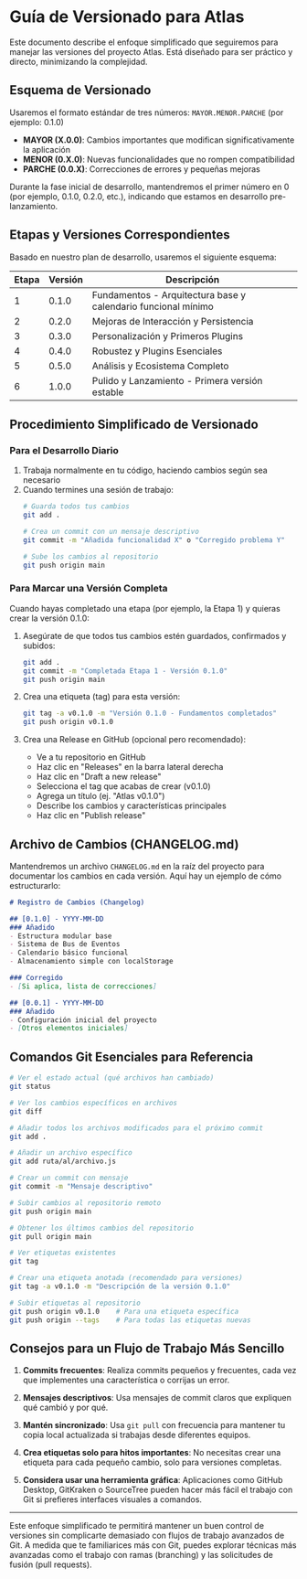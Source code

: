 # Guía de Versionado para Atlas

Este documento describe el enfoque simplificado que seguiremos para manejar las versiones del proyecto Atlas. Está diseñado para ser práctico y directo, minimizando la complejidad.

## Esquema de Versionado

Usaremos el formato estándar de tres números: `MAYOR.MENOR.PARCHE` (por ejemplo: 0.1.0)

- **MAYOR (X.0.0)**: Cambios importantes que modifican significativamente la aplicación
- **MENOR (0.X.0)**: Nuevas funcionalidades que no rompen compatibilidad
- **PARCHE (0.0.X)**: Correcciones de errores y pequeñas mejoras

Durante la fase inicial de desarrollo, mantendremos el primer número en 0 (por ejemplo, 0.1.0, 0.2.0, etc.), indicando que estamos en desarrollo pre-lanzamiento.

## Etapas y Versiones Correspondientes

Basado en nuestro plan de desarrollo, usaremos el siguiente esquema:

| Etapa | Versión | Descripción |
|-------|---------|-------------|
| 1     | 0.1.0   | Fundamentos - Arquitectura base y calendario funcional mínimo |
| 2     | 0.2.0   | Mejoras de Interacción y Persistencia |
| 3     | 0.3.0   | Personalización y Primeros Plugins |
| 4     | 0.4.0   | Robustez y Plugins Esenciales |
| 5     | 0.5.0   | Análisis y Ecosistema Completo |
| 6     | 1.0.0   | Pulido y Lanzamiento - Primera versión estable |

## Procedimiento Simplificado de Versionado

### Para el Desarrollo Diario

1. Trabaja normalmente en tu código, haciendo cambios según sea necesario
2. Cuando termines una sesión de trabajo:
   ```bash
   # Guarda todos tus cambios
   git add .
   
   # Crea un commit con un mensaje descriptivo
   git commit -m "Añadida funcionalidad X" o "Corregido problema Y"
   
   # Sube los cambios al repositorio
   git push origin main
   ```

### Para Marcar una Versión Completa

Cuando hayas completado una etapa (por ejemplo, la Etapa 1) y quieras crear la versión 0.1.0:

1. Asegúrate de que todos tus cambios estén guardados, confirmados y subidos:
   ```bash
   git add .
   git commit -m "Completada Etapa 1 - Versión 0.1.0"
   git push origin main
   ```

2. Crea una etiqueta (tag) para esta versión:
   ```bash
   git tag -a v0.1.0 -m "Versión 0.1.0 - Fundamentos completados"
   git push origin v0.1.0
   ```

3. Crea una Release en GitHub (opcional pero recomendado):
   - Ve a tu repositorio en GitHub
   - Haz clic en "Releases" en la barra lateral derecha
   - Haz clic en "Draft a new release"
   - Selecciona el tag que acabas de crear (v0.1.0)
   - Agrega un título (ej. "Atlas v0.1.0")
   - Describe los cambios y características principales
   - Haz clic en "Publish release"

## Archivo de Cambios (CHANGELOG.md)

Mantendremos un archivo `CHANGELOG.md` en la raíz del proyecto para documentar los cambios en cada versión. Aquí hay un ejemplo de cómo estructurarlo:

```markdown
# Registro de Cambios (Changelog)

## [0.1.0] - YYYY-MM-DD
### Añadido
- Estructura modular base
- Sistema de Bus de Eventos
- Calendario básico funcional
- Almacenamiento simple con localStorage

### Corregido
- [Si aplica, lista de correcciones]

## [0.0.1] - YYYY-MM-DD
### Añadido
- Configuración inicial del proyecto
- [Otros elementos iniciales]
```

## Comandos Git Esenciales para Referencia

```bash
# Ver el estado actual (qué archivos han cambiado)
git status

# Ver los cambios específicos en archivos
git diff

# Añadir todos los archivos modificados para el próximo commit
git add .

# Añadir un archivo específico
git add ruta/al/archivo.js

# Crear un commit con mensaje
git commit -m "Mensaje descriptivo"

# Subir cambios al repositorio remoto
git push origin main

# Obtener los últimos cambios del repositorio
git pull origin main

# Ver etiquetas existentes
git tag

# Crear una etiqueta anotada (recomendado para versiones)
git tag -a v0.1.0 -m "Descripción de la versión 0.1.0"

# Subir etiquetas al repositorio
git push origin v0.1.0    # Para una etiqueta específica
git push origin --tags    # Para todas las etiquetas nuevas
```

## Consejos para un Flujo de Trabajo Más Sencillo

1. **Commits frecuentes**: Realiza commits pequeños y frecuentes, cada vez que implementes una característica o corrijas un error.

2. **Mensajes descriptivos**: Usa mensajes de commit claros que expliquen qué cambió y por qué.

3. **Mantén sincronizado**: Usa `git pull` con frecuencia para mantener tu copia local actualizada si trabajas desde diferentes equipos.

4. **Crea etiquetas solo para hitos importantes**: No necesitas crear una etiqueta para cada pequeño cambio, solo para versiones completas.

5. **Considera usar una herramienta gráfica**: Aplicaciones como GitHub Desktop, GitKraken o SourceTree pueden hacer más fácil el trabajo con Git si prefieres interfaces visuales a comandos.

---

Este enfoque simplificado te permitirá mantener un buen control de versiones sin complicarte demasiado con flujos de trabajo avanzados de Git. A medida que te familiarices más con Git, puedes explorar técnicas más avanzadas como el trabajo con ramas (branching) y las solicitudes de fusión (pull requests).
